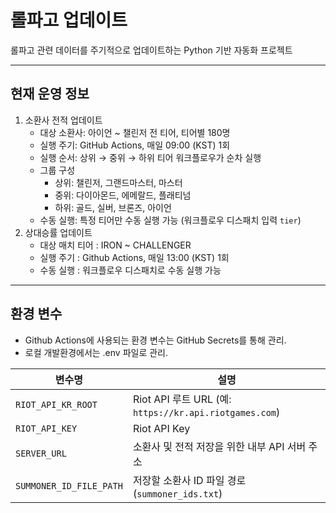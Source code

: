 # 롤파고 업데이트

롤파고 관련 데이터를 주기적으로 업데이트하는 Python 기반 자동화 프로젝트

---

## 현재 운영 정보
1. 소환사 전적 업데이트
    - 대상 소환사: 아이언 ~ 챌린저 전 티어, 티어별 180명
    - 실행 주기: GitHub Actions, 매일 09:00 (KST) 1회
    - 실행 순서: 상위 → 중위 → 하위 티어 워크플로우가 순차 실행
    - 그룹 구성
        - 상위: 챌린저, 그랜드마스터, 마스터
        - 중위: 다이아몬드, 에메랄드, 플래티넘
        - 하위: 골드, 실버, 브론즈, 아이언
    - 수동 실행: 특정 티어만 수동 실행 가능 (워크플로우 디스패치 입력 `tier`)
2. 상대승률 업데이트
    - 대상 매치 티어 : IRON ~ CHALLENGER
    - 실행 주기 : Github Actions, 매일 13:00 (KST) 1회
    - 수동 실행 : 워크플로우 디스패치로 수동 실행 가능
---

##  환경 변수

- Github Actions에 사용되는 환경 변수는 GitHub Secrets를 통해 관리.
- 로컬 개발환경에서는 .env 파일로 관리.

| 변수명                  | 설명                                                   |
| ----------------------- | ------------------------------------------------------ |
| `RIOT_API_KR_ROOT`      | Riot API 루트 URL (예: `https://kr.api.riotgames.com`) |
| `RIOT_API_KEY`          | Riot API Key                                           |
| `SERVER_URL`            | 소환사 및 전적 저장을 위한 내부 API 서버 주소          |
| `SUMMONER_ID_FILE_PATH` | 저장할 소환사 ID 파일 경로 (`summoner_ids.txt`)        |
